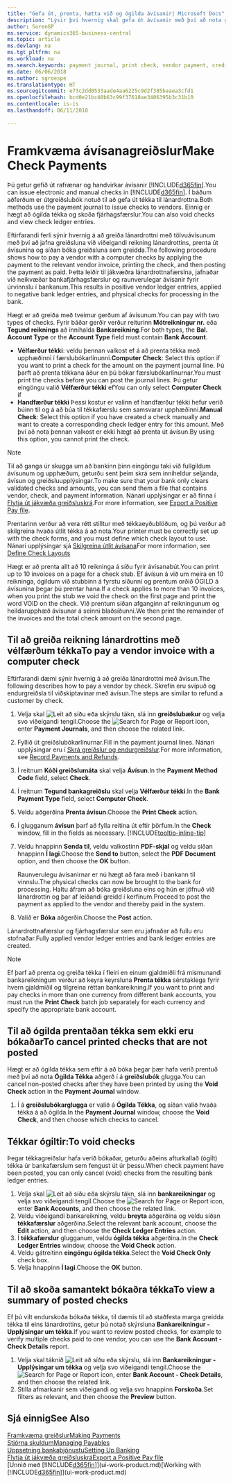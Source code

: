 ```yaml
---
title: "Gefa út, prenta, hætta við og ógilda ávísanir| Microsoft Docs"
description: "Lýsir því hvernig skal gefa út ávísanir með því að nota greiðslubók, prenta ávísanir og ógilda eða skoða ávísanafjárhagsfærslur í Business Central."
author: SorenGP
ms.service: dynamics365-business-central
ms.topic: article
ms.devlang: na
ms.tgt_pltfrm: na
ms.workload: na
ms.search.keywords: payment journal, print check, vendor payment, creditor, debt, balance due, AP
ms.date: 06/06/2018
ms.author: sgroespe
ms.translationtype: HT
ms.sourcegitcommit: e73c2dd0533aade4aa6225c9d2f385baaea3cfd1
ms.openlocfilehash: bcd0e21bc40b63c99f37618ae3406395b3c31b10
ms.contentlocale: is-is
ms.lasthandoff: 06/11/2018

---
```

# <a name="make-check-payments"></a><span data-ttu-id="9f400-103">Framkvæma ávísanagreiðslur</span><span class="sxs-lookup"><span data-stu-id="9f400-103">Make Check Payments</span></span>
<span data-ttu-id="9f400-104">Þú getur gefið út rafrænar og handvirkar ávísanir [!INCLUDE[d365fin](includes/d365fin_md.md)].</span><span class="sxs-lookup"><span data-stu-id="9f400-104">You can issue electronic and manual checks in [!INCLUDE[d365fin](includes/d365fin_md.md)].</span></span> <span data-ttu-id="9f400-105">Í báðum aðferðum er útgreiðslubók notuð til að gefa út tékka til lánardrottna.</span><span class="sxs-lookup"><span data-stu-id="9f400-105">Both methods use the payment journal to issue checks to vendors.</span></span> <span data-ttu-id="9f400-106">Einnig er hægt að ógilda tékka og skoða fjárhagsfærslur.</span><span class="sxs-lookup"><span data-stu-id="9f400-106">You can also void checks and view check ledger entries.</span></span>

<span data-ttu-id="9f400-107">Eftirfarandi ferli sýnir hvernig á að greiða lánardrottni með tölvuávísunum með því að jafna greiðsluna við viðeigandi reikning lánardrottins, prenta út ávísunina og síðan bóka greiðsluna sem greidda.</span><span class="sxs-lookup"><span data-stu-id="9f400-107">The following procedure shows how to pay a vendor with a computer checks by applying the payment to the relevant vendor invoice, printing the check, and then posting the payment as paid.</span></span> <span data-ttu-id="9f400-108">Þetta leiðir til jákvæðra lánardrottnafærslna, jafnaðar við neikvæðar bankafjárhagsfærslur og raunverulegar ávísanir fyrir úrvinnslu í bankanum.</span><span class="sxs-lookup"><span data-stu-id="9f400-108">This results in positive vendor ledger entries, applied to negative bank ledger entries, and physical checks for processing in the bank.</span></span>

<span data-ttu-id="9f400-109">Hægt er að greiða með tveimur gerðum af ávísunum.</span><span class="sxs-lookup"><span data-stu-id="9f400-109">You can pay with two types of checks.</span></span> <span data-ttu-id="9f400-110">Fyrir báðar gerðir verður reiturinn **Mótreikningur nr.** eða **Tegund reiknings** að innihalda **Bankareikning**.</span><span class="sxs-lookup"><span data-stu-id="9f400-110">For both types, the **Bal. Account Type** or the **Account Type** field must contain **Bank Account**.</span></span>

- <span data-ttu-id="9f400-111">**Vélfærður tékki**: veldu þennan valkost ef  á að prenta tékka með upphæðinni í færslubókarlínunni.</span><span class="sxs-lookup"><span data-stu-id="9f400-111">**Computer Check**: Select this option if you want to print a check for the amount on the payment journal line.</span></span> <span data-ttu-id="9f400-112">Þú þarft að prenta tékkana áður en þú bókar færslubókarlínurnar.</span><span class="sxs-lookup"><span data-stu-id="9f400-112">You must print the checks before you can post the journal lines.</span></span> <span data-ttu-id="9f400-113">Þú getur eingöngu valið **Vélfærður tékki** ef</span><span class="sxs-lookup"><span data-stu-id="9f400-113">You can only select **Computer Check** if</span></span>
- <span data-ttu-id="9f400-114">**Handfærður tékki**  Þessi kostur er valinn ef handfærður tékki hefur verið búinn til og  á að búa til tékkafærslu sem samsvarar upphæðinni.</span><span class="sxs-lookup"><span data-stu-id="9f400-114">**Manual Check**: Select this option if you have created a check manually and want to create a corresponding check ledger entry for this amount.</span></span> <span data-ttu-id="9f400-115">Með því að nota þennan valkost er ekki hægt að prenta út ávísun.</span><span class="sxs-lookup"><span data-stu-id="9f400-115">By using this option, you cannot print the check.</span></span>

> [!NOTE]  
> <span data-ttu-id="9f400-116">Til að ganga úr skugga um að bankinn þinn eingöngu taki við fullgildum ávísunum og upphæðum, geturðu sent þeim skrá sem inniheldur seljanda, ávísun og greiðsluupplýsingar.</span><span class="sxs-lookup"><span data-stu-id="9f400-116">To make sure that your bank only clears validated checks and amounts, you can send them a file that contains vendor, check, and payment information.</span></span> <span data-ttu-id="9f400-117">Nánari upplýsingar er að finna í [Flytja út jákvæða greiðsluskrá](finance-how-positive-pay.md).</span><span class="sxs-lookup"><span data-stu-id="9f400-117">For more information, see [Export a Positive Pay file](finance-how-positive-pay.md).</span></span>

<span data-ttu-id="9f400-118">Prentarinn verður að vera rétt stilltur með tékkaeyðublöðum, og þú verður að skilgreina hvaða útlit tékka á að nota.</span><span class="sxs-lookup"><span data-stu-id="9f400-118">Your printer must be correctly set up with the check forms, and you must define which check layout to use.</span></span> <span data-ttu-id="9f400-119">Nánari upplýsingar sjá [Skilgreina útlit ávísana](finance-how-define-check-layouts.md)</span><span class="sxs-lookup"><span data-stu-id="9f400-119">For more information, see [Define Check Layouts](finance-how-define-check-layouts.md)</span></span>

<span data-ttu-id="9f400-120">Hægt er að prenta allt að 10 reikninga á síðu fyrir ávísanabút.</span><span class="sxs-lookup"><span data-stu-id="9f400-120">You can print up to 10 invoices on a page for a check stub.</span></span> <span data-ttu-id="9f400-121">Ef ávísun á við um meira en 10 reikninga, ógildum við stubbinn á fyrstu síðunni og prentum orðið ÓGILD á ávísunina þegar þú prentar hana.</span><span class="sxs-lookup"><span data-stu-id="9f400-121">If a check applies to more than 10 invoices, when you print the stub we void the check on the first page and print the word VOID on the check.</span></span> <span data-ttu-id="9f400-122">Við prentum síðan afganginn af reikningunum og heildarupphæð ávísunar á seinni blaðsíðunni.</span><span class="sxs-lookup"><span data-stu-id="9f400-122">We then print the remainder of the invoices and the total check amount on the second page.</span></span> 

## <a name="to-pay-a-vendor-invoice-with-a-computer-check"></a><span data-ttu-id="9f400-123">Til að greiða reikning lánardrottins með vélfærðum tékka</span><span class="sxs-lookup"><span data-stu-id="9f400-123">To pay a vendor invoice with a computer check</span></span>
<span data-ttu-id="9f400-124">Eftirfarandi dæmi sýnir hvernig á að greiða lánardrottni með ávísun.</span><span class="sxs-lookup"><span data-stu-id="9f400-124">The following describes how to pay a vendor by check.</span></span> <span data-ttu-id="9f400-125">Skrefin eru svipuð og endurgreiðsla til viðskiptavinar með ávísun.</span><span class="sxs-lookup"><span data-stu-id="9f400-125">The steps are similar to refund a customer by check.</span></span>

1. <span data-ttu-id="9f400-126">Velja skal ![Leit að síðu eða skýrslu](media/ui-search/search_small.png "Leit að síðu eða skýrslu táknið") tákn, slá inn **greiðslubækur** og velja svo viðeigandi tengil.</span><span class="sxs-lookup"><span data-stu-id="9f400-126">Choose the ![Search for Page or Report](media/ui-search/search_small.png "Search for Page or Report icon") icon, enter **Payment Journals**, and then choose the related link.</span></span>
2. <span data-ttu-id="9f400-127">Fyllið út greiðslubókarlínurnar.</span><span class="sxs-lookup"><span data-stu-id="9f400-127">Fill in the payment journal lines.</span></span> <span data-ttu-id="9f400-128">Nánari upplýsingar eru í [Skrá greiðslur og endurgreiðslur](payables-how-post-payments-refunds.md).</span><span class="sxs-lookup"><span data-stu-id="9f400-128">For more information, see [Record Payments and Refunds](payables-how-post-payments-refunds.md).</span></span>
3. <span data-ttu-id="9f400-129">Í reitnum **Kóði greiðslumáta** skal velja **Ávísun**.</span><span class="sxs-lookup"><span data-stu-id="9f400-129">In the **Payment Method Code** field, select **Check**.</span></span>
4. <span data-ttu-id="9f400-130">Í reitnum **Tegund bankagreiðslu** skal velja **Vélfærður tékki**.</span><span class="sxs-lookup"><span data-stu-id="9f400-130">In the **Bank Payment Type** field, select **Computer Check**.</span></span>
5. <span data-ttu-id="9f400-131">Veldu aðgerðina **Prenta ávísun**.</span><span class="sxs-lookup"><span data-stu-id="9f400-131">Choose the **Print Check** action.</span></span>
6. <span data-ttu-id="9f400-132">Í glugganum **ávísun** þarf að fylla reitina út eftir þörfum.</span><span class="sxs-lookup"><span data-stu-id="9f400-132">In the **Check** window, fill in the fields as necessary.</span></span> [!INCLUDE[tooltip-inline-tip](includes/tooltip-inline-tip_md.md)]
7. <span data-ttu-id="9f400-133">Veldu hnappinn **Senda til**, veldu valkostinn **PDF-skjal** og veldu síðan hnappinn **Í lagi**.</span><span class="sxs-lookup"><span data-stu-id="9f400-133">Choose the **Send to** button, select the **PDF Document** option, and then choose the **OK** button.</span></span>

    <span data-ttu-id="9f400-134">Raunverulegu ávísanirnar er nú hægt að fara með í bankann til vinnslu.</span><span class="sxs-lookup"><span data-stu-id="9f400-134">The physical checks can now be brought to the bank for processing.</span></span> <span data-ttu-id="9f400-135">Haltu áfram að bóka greiðsluna eins og hún er jöfnuð við lánardrottin og þar af leiðandi greidd í kerfinum.</span><span class="sxs-lookup"><span data-stu-id="9f400-135">Proceed to post the payment as applied to the vendor and thereby paid in the system.</span></span>
8. <span data-ttu-id="9f400-136">Valið er **Bóka** aðgerðin.</span><span class="sxs-lookup"><span data-stu-id="9f400-136">Choose the **Post** action.</span></span>

<span data-ttu-id="9f400-137">Lánardrottnafærslur og fjárhagsfærslur sem eru jafnaðar að fullu eru stofnaðar.</span><span class="sxs-lookup"><span data-stu-id="9f400-137">Fully applied vendor ledger entries and bank ledger entries are created.</span></span>

> [!NOTE]  
> <span data-ttu-id="9f400-138">Ef þarf að prenta og greiða tékka í fleiri en einum gjaldmiðli frá mismunandi bankareikningum verður að keyra keyrsluna **Prenta tékka** sérstaklega fyrir hvern gjaldmiðil og tilgreina réttan bankareikning.</span><span class="sxs-lookup"><span data-stu-id="9f400-138">If you want to print and pay checks in more than one currency from different bank accounts, you must run the **Print Check** batch job separately for each currency and specify the appropriate bank account.</span></span>

## <a name="to-cancel-printed-checks-that-are-not-posted"></a><span data-ttu-id="9f400-139">Til að ógilda prentaðan tékka sem ekki eru bókaðar</span><span class="sxs-lookup"><span data-stu-id="9f400-139">To cancel printed checks that are not posted</span></span>
<span data-ttu-id="9f400-140">Hægt er að ógilda tékka sem eftir á að bóka þegar þær hafa verið prentuð með því að nota **Ógilda Tékka** aðgerð í á **greiðslubók** glugga.</span><span class="sxs-lookup"><span data-stu-id="9f400-140">You can cancel non-posted checks after they have been printed by using the **Void Check** action in the **Payment Journal** window.</span></span>

1. <span data-ttu-id="9f400-141">Í á **greiðslubókarglugga** er valið á **Ógilda Tékka**, og síðan valið hvaða tékka á að ógilda.</span><span class="sxs-lookup"><span data-stu-id="9f400-141">In the **Payment Journal** window, choose the **Void Check**, and then choose which checks to cancel.</span></span>

## <a name="to-void-checks"></a><span data-ttu-id="9f400-142">Tékkar ógiltir:</span><span class="sxs-lookup"><span data-stu-id="9f400-142">To void checks</span></span>
<span data-ttu-id="9f400-143">Þegar tékkagreiðslur hafa verið bókaðar, geturðu aðeins afturkallað (ógilt) tékka úr bankafærslum sem fengust út úr þessu.</span><span class="sxs-lookup"><span data-stu-id="9f400-143">When check payment have been posted, you can only cancel (void) checks from the resulting bank ledger entries.</span></span>

1. <span data-ttu-id="9f400-144">Velja skal ![Leit að síðu eða skýrslu](media/ui-search/search_small.png "Leit að síðu eða skýrslu táknið") tákn, slá inn **bankareikningar** og velja svo viðeigandi tengil.</span><span class="sxs-lookup"><span data-stu-id="9f400-144">Choose the ![Search for Page or Report](media/ui-search/search_small.png "Search for Page or Report icon") icon, enter **Bank Accounts**, and then choose the related link.</span></span>
2. <span data-ttu-id="9f400-145">Veldu viðeigandi bankareikning, veldu **breyta** aðgerðina og veldu síðan **tékkafærslur** aðgerðina.</span><span class="sxs-lookup"><span data-stu-id="9f400-145">Select the relevant bank account, choose the **Edit** action, and then choose the **Check Ledger Entries** action.</span></span>
3. <span data-ttu-id="9f400-146">Í **tékkafærslur** glugganum, veldu **ógilda tékka** aðgerðina.</span><span class="sxs-lookup"><span data-stu-id="9f400-146">In the **Check Ledger Entries** window, choose the **Void Check** action.</span></span>
4. <span data-ttu-id="9f400-147">Veldu gátreitinn **eingöngu ógilda tékka**.</span><span class="sxs-lookup"><span data-stu-id="9f400-147">Select the **Void Check Only** check box.</span></span>
5. <span data-ttu-id="9f400-148">Velja hnappinn **Í lagi**.</span><span class="sxs-lookup"><span data-stu-id="9f400-148">Choose the **OK** button.</span></span>

## <a name="to-view-a-summary-of-posted-checks"></a><span data-ttu-id="9f400-149">Til að skoða samantekt bókaðra tékka</span><span class="sxs-lookup"><span data-stu-id="9f400-149">To view a summary of posted checks</span></span>
<span data-ttu-id="9f400-150">Ef þú vilt endurskoða bókaða tékka, til dæmis til að staðfesta marga greidda tékka til eins lánardrottins, getur þú notað skýrsluna **Bankareikningur - Upplýsingar um tékka**.</span><span class="sxs-lookup"><span data-stu-id="9f400-150">If you want to review posted checks, for example to verify multiple checks paid to one vendor, you can use the **Bank Account - Check Details** report.</span></span>
1. <span data-ttu-id="9f400-151">Velja skal táknið ![Leit að síðu eða skýrslu](media/ui-search/search_small.png "Leit að síðu eða skýrslu táknið"), slá inn **Bankareikningur - Upplýsingar um tékka** og velja svo viðeigandi tengil.</span><span class="sxs-lookup"><span data-stu-id="9f400-151">Choose the ![Search for Page or Report](media/ui-search/search_small.png "Search for Page or Report icon") icon, enter **Bank Account - Check Details**, and then choose the related link.</span></span>
2. <span data-ttu-id="9f400-152">Stilla afmarkanir sem viðeigandi og velja svo hnappinn **Forskoða**.</span><span class="sxs-lookup"><span data-stu-id="9f400-152">Set filters as relevant, and then choose the **Preview** button.</span></span>

## <a name="see-also"></a><span data-ttu-id="9f400-153">Sjá einnig</span><span class="sxs-lookup"><span data-stu-id="9f400-153">See Also</span></span>
[<span data-ttu-id="9f400-154">Framkvæma greiðslur</span><span class="sxs-lookup"><span data-stu-id="9f400-154">Making Payments</span></span>](payables-make-payments.md)  
[<span data-ttu-id="9f400-155">Stjórna skuldum</span><span class="sxs-lookup"><span data-stu-id="9f400-155">Managing Payables</span></span>](payables-manage-payables.md)  
[<span data-ttu-id="9f400-156">Uppsetning bankaþjónustu</span><span class="sxs-lookup"><span data-stu-id="9f400-156">Setting Up Banking</span></span>](bank-setup-banking.md)  
[<span data-ttu-id="9f400-157">Flytja út jákvæða greiðsluskrá</span><span class="sxs-lookup"><span data-stu-id="9f400-157">Export a Positive Pay file</span></span>](finance-how-positive-pay.md)  
<span data-ttu-id="9f400-158">[Unnið með [!INCLUDE[d365fin](includes/d365fin_md.md)]](ui-work-product.md)</span><span class="sxs-lookup"><span data-stu-id="9f400-158">[Working with [!INCLUDE[d365fin](includes/d365fin_md.md)]](ui-work-product.md)</span></span>  

